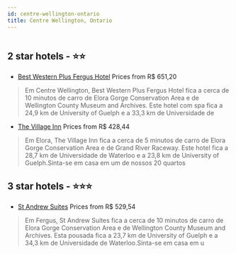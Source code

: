 ```yaml
---
id: centre-wellington-ontario
title: Centre Wellington, Ontario
---
```


<center><img src="https://i.travelapi.com/hotels/12000000/11120000/11111300/11111266/a051e34e_z.jpg" alt="" /></center>


##  2 star hotels - ⭐️⭐️

-    [Best Western Plus Fergus Hotel](https://www.hurb.com/br/aud/https://www.hurb.com/br/hotels/centre-wellington/best-western-plus-fergus-hotel-HT-SDQD?cmp=18055) Prices from R$ 651,20
   > Em Centre Wellington, Best Western Plus Fergus Hotel fica a cerca de 10 minutos de carro de Elora Gorge Conservation Area e de Wellington County Museum and Archives.  Este hotel com spa fica a 24,9 km de University of Guelph e a 33,3 km de Universidade de
-    [The Village Inn](https://www.hurb.com/br/aud/https://www.hurb.com/br/hotels/centre-wellington/the-village-inn-HT-2T7C?cmp=18055) Prices from R$ 428,44
   > Em Elora, The Village Inn fica a cerca de 5 minutos de carro de Elora Gorge Conservation Area e de Grand River Raceway.  Este hotel fica a 28,7 km de Universidade de Waterloo e a 23,8 km de University of Guelph.Sinta-se em casa em um de nossos 20 quartos 

##  3 star hotels - ⭐️⭐️⭐️

-    [St Andrew Suites](https://www.hurb.com/br/aud/https://www.hurb.com/br/hotels/centre-wellington/st-andrew-suites-HT-K19Z?cmp=18055) Prices from R$ 529,54
   > Em Fergus, St Andrew Suites fica a cerca de 10 minutos de carro de Elora Gorge Conservation Area e de Wellington County Museum and Archives.  Esta pousada fica a 23,7 km de University of Guelph e a 34,3 km de Universidade de Waterloo.Sinta-se em casa em u
